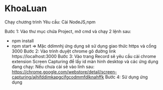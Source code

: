 # KhoaLuan
Chạy chương trình
Yêu cầu: Cài NodeJS,npm

Bước 1: Vào thư mục chứa Project, mở cmd và chạy 2 lệnh sau:
- npm install
- npm start
=> Mặc ddimnhj ứng dụng sẽ sử dụng giao thức https và cổng 3000
Bước 2: Vào trình duyệt chrome gõ đường link 
  https://localhost:3000
Bước 3: Vào trang Record sẽ yêu cầu cài chrome extension Screen Capturing để lấy id màn hình desktop và các ứng dụng đang chạy:
 Nếu chưa cài sẽ vào linh sau:
 https://chrome.google.com/webstore/detail/screen-capturing/ajhifddimkapgcifgcodmmfdlknahffk
Bước 4: Sử dụng ứng dụng
